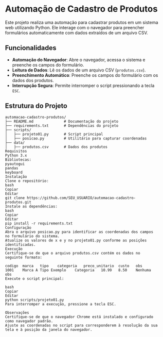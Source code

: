 # Automação de Cadastro de Produtos

Este projeto realiza uma automação para cadastrar produtos em um sistema web utilizando Python. Ele interage com o navegador para preencher formulários automaticamente com dados extraídos de um arquivo CSV.

## Funcionalidades

- **Automação do Navegador**: Abre o navegador, acessa o sistema e preenche os campos do formulário.
- **Leitura de Dados**: Lê os dados de um arquivo CSV (`produtos.csv`).
- **Preenchimento Automático**: Preenche os campos do formulário com os dados dos produtos.
- **Interrupção Segura**: Permite interromper o script pressionando a tecla `ESC`.

## Estrutura do Projeto

```plaintext
automacao-cadastro-produtos/
├── README.md              # Documentação do projeto
├── requirements.txt       # Dependências do projeto
├── scripts/
│   ├── projeto01.py       # Script principal
│   ├── posicao.py         # Utilitário para capturar coordenadas
├── data/
│   ├── produtos.csv       # Dados dos produtos
Requisitos
Python 3.x
Bibliotecas:
pyautogui
pandas
keyboard
Instalação
Clone o repositório:
bash
Copiar
Editar
git clone https://github.com/SEU_USUARIO/automacao-cadastro-produtos.git
Instale as dependências:
bash
Copiar
Editar
pip install -r requirements.txt
Configuração
Abra o arquivo posicao.py para identificar as coordenadas dos campos no formulário do sistema.
Atualize os valores de x e y no projeto01.py conforme as posições identificadas.
Execução
Certifique-se de que o arquivo produtos.csv contém os dados no seguinte formato:

codigo	marca	tipo	categoria	preco_unitario	custo	obs
1001	Marca A	Tipo Exemplo	Categoria	10.99	8.50	Nenhuma obs
Execute o script principal:

bash
Copiar
Editar
python scripts/projeto01.py
Para interromper a execução, pressione a tecla ESC.

Observações
Certifique-se de que o navegador Chrome está instalado e configurado como navegador padrão.
Ajuste as coordenadas no script para corresponderem à resolução da sua tela e à posição da janela do navegador.
